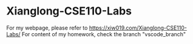 # Xianglong-CSE110-Labs  
For my webpage, please refer to https://xiw019.com/Xianglong-CSE110-Labs/
For content of my homework, check the branch "vscode_branch"
